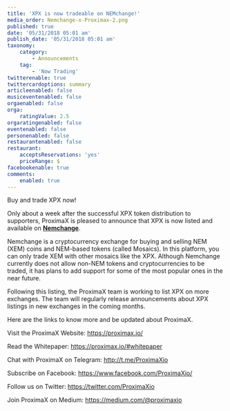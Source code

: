 ```yaml
---
title: 'XPX is now tradeable on NEMchange!'
media_order: Nemchange-x-Proximax-2.png
published: true
date: '05/31/2018 05:01 am'
publish_date: '05/31/2018 05:01 am'
taxonomy:
    category:
        - Announcements
    tag:
        - 'Now Trading'
twitterenable: true
twittercardoptions: summary
articleenabled: false
musiceventenabled: false
orgaenabled: false
orga:
    ratingValue: 2.5
orgaratingenabled: false
eventenabled: false
personenabled: false
restaurantenabled: false
restaurant:
    acceptsReservations: 'yes'
    priceRange: $
facebookenable: true
comments:
    enabled: true
---
```


Buy and trade XPX now!

Only about a week after the successful XPX token distribution to supporters, ProximaX is pleased to announce that XPX is now listed and available on [**Nemchange**](https://nemchange.com/Exchange/market/prx:xpx/nem:xem). 

Nemchange is a cryptocurrency exchange for buying and selling NEM (XEM) coins and NEM-based tokens (called Mosaics). In this platform, you can only trade XEM with other mosaics like the XPX. Although Nemchange currently does not allow non-NEM tokens and cryptocurrencies to be traded, it has plans to add support for some of the most popular ones in the near future.

Following this listing, the ProximaX team is working to list XPX on more exchanges. The team will regularly release announcements about XPX listings in new exchanges in the coming months.

Here are the links to know more and be updated about ProximaX. 

Visit the ProximaX Website: https://proximax.io/ 

Read the Whitepaper: https://proximax.io/#whitepaper 

Chat with ProximaX on Telegram: http://t.me/ProximaXio 

Subscribe on Facebook: https://www.facebook.com/ProximaXio/ 

Follow us on Twitter: https://twitter.com/ProximaXio 

Join ProximaX on Medium: https://medium.com/@proximaxio 